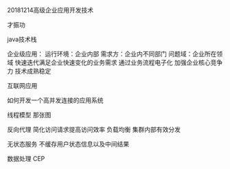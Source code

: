20181214高级企业应用开发技术

才振功

java技术栈

企业级应用：
运行环境：企业内部
需求方：企业内不同部门
问题域：企业所在领域
快速迭代满足企业快速变化的业务需求
通过业务流程电子化 加强企业核心竞争力
技术成熟稳定

互联网应用

如何开发一个高并发连接的应用系统

线程模型 那张图

反向代理 简化访问请求提高访问效率
负载均衡 集群内部有效分发

无状态服务 不缓存用户状态信息以及中间结果

数据处理 CEP


